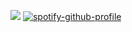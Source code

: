 ![](https://komarev.com/ghpvc/?username=poisondeaIer&color=grey)
[![spotify-github-profile](https://spotify-github-profile.kittinanx.com/api/view?uid=x7fqbxslpfs7d61xf6f0nv2ob&cover_image=true&theme=natemoo-re&show_offline=true&background_color=121212&interchange=false&bar_color=eab239&bar_color_cover=true)](https://spotify-github-profile.kittinanx.com/api/view?uid=x7fqbxslpfs7d61xf6f0nv2ob&redirect=true)
<!--
**poisondeaIer/poisondeaIer** is a ✨ _special_ ✨ repository because its `README.md` (this file) appears on your GitHub profile.

Here are some ideas to get you started:

- 🔭 I’m currently working on ...
- 🌱 I’m currently learning ...
- 👯 I’m looking to collaborate on ...
- 🤔 I’m looking for help with ...
- 💬 Ask me about ...
- 📫 How to reach me: ...
- 😄 Pronouns: ...
- ⚡ Fun fact: ...
-->
